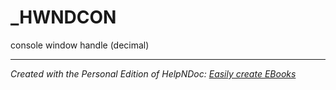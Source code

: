 # _HWNDCON

console window handle (decimal)


***
_Created with the Personal Edition of HelpNDoc: [Easily create EBooks](<https://www.helpndoc.com/feature-tour>)_
